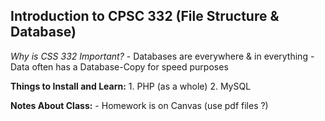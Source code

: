 ## Introduction to CPSC 332 (File Structure & Database) ##

*Why is CSS 332 Important?*
    - Databases are everywhere & in everything
    - Data often has a Database-Copy for speed purposes

**Things to Install and Learn:**
    1. PHP  (as a whole)
    2. MySQL

**Notes About Class:**
    - Homework is on Canvas (use pdf files ?)
